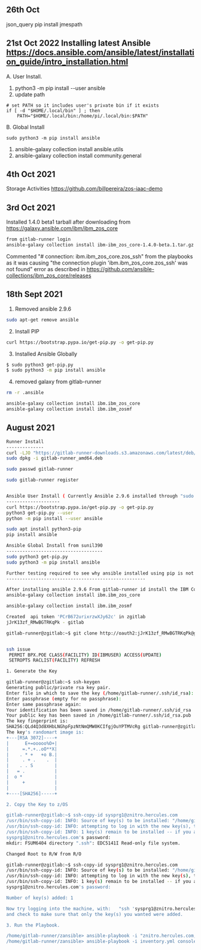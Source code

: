 ## 26th Oct
json_query
pip install jmespath

## 21st Oct 2022 Installing latest Ansible https://docs.ansible.com/ansible/latest/installation_guide/intro_installation.html

A. User Install.

1. python3 -m pip install --user ansible
2. update path
```
# set PATH so it includes user's private bin if it exists
if [ -d "$HOME/.local/bin" ] ; then
    PATH="$HOME/.local/bin:/home/pi/.local/bin:$PATH"
```
B. Global Install
```
sudo python3 -m pip install ansible
```
1. ansible-galaxy collection install ansible.utils
2. ansible-galaxy collection install community.general 

## 4th Oct 2021

Storage Activities 
<https://github.com/billpereira/zos-iaac-demo>


## 3rd Oct 2021

Installed 1.4.0 beta1 tarball after downloading from <https://galaxy.ansible.com/ibm/ibm_zos_core>

```bash
from gitlab-runner login 
ansible-galaxy collection install ibm-ibm_zos_core-1.4.0-beta.1.tar.gz
```
Commented "#  connection: ibm.ibm_zos_core.zos_ssh" from the playbooks as it was causing "the connection plugin 'ibm.ibm_zos_core.zos_ssh' was not found" error as described in <https://github.com/ansible-collections/ibm_zos_core/releases>


## 18th Sept 2021

1. Removed ansible 2.9.6
```bash
sudo apt-get remove ansible
```
2. Install PIP
```bash
curl https://bootstrap.pypa.io/get-pip.py -o get-pip.py
```
3. Installed Ansible Globally
```bash
$ sudo python3 get-pip.py
$ sudo python3 -m pip install ansible
```
4. removed galaxy from gitlab-runner 
```bash
rm -r .ansible

ansible-galaxy collection install ibm.ibm_zos_core
ansible-galaxy collection install ibm.ibm_zosmf
```


## August 2021

```bash
Runner Install
--------------
curl -LJO "https://gitlab-runner-downloads.s3.amazonaws.com/latest/deb/gitlab-runner_amd64.deb"
sudo dpkg -i gitlab-runner_amd64.deb

sudo passwd gitlab-runner

sudo gitlab-runner register


Ansible User Install ( Currently Ansible 2.9.6 installed through "sudo apt install ansible" alone is working )
--------------------
curl https://bootstrap.pypa.io/get-pip.py -o get-pip.py
python3 get-pip.py --user
python -m pip install --user ansible

sudo apt install python3-pip
pip install ansible

Ansible Global Install from sunil390
------------------------------------
sudo python3 get-pip.py
sudo python3 -m pip install ansible

Further testing required to see why ansible installed using pip is not working ...
----------------------------------------------------

After installing ansible 2.9.6 From gitlab-runner id install the IBM Collections.
ansible-galaxy collection install ibm.ibm_zos_core

ansible-galaxy collection install ibm.ibm_zosmf

Created  api token 'PCrB672urixrzwXJy62c' in zgitlab 
jJrK13zf_RMwBGTRKqPk - gitlab 

gitlab-runner@zgitlab:~$ git clone http://oauth2:jJrK13zf_RMwBGTRKqPk@gitlab.znitro.com/mainframe/zansible.git


ssh issue
 PERMIT BPX.POE CLASS(FACILITY) ID(IBMUSER) ACCESS(UPDATE)   
 SETROPTS RACLIST(FACILITY) REFRESH                          

1. Generate the Key

gitlab-runner@zgitlab:~$ ssh-keygen
Generating public/private rsa key pair.
Enter file in which to save the key (/home/gitlab-runner/.ssh/id_rsa):
Enter passphrase (empty for no passphrase):
Enter same passphrase again:
Your identification has been saved in /home/gitlab-runner/.ssh/id_rsa
Your public key has been saved in /home/gitlab-runner/.ssh/id_rsa.pub
The key fingerprint is:
SHA256:QLd4Q3d8XHbLNGhpFpzNtNmQMW0KCIfgjOuYPTMVcRg gitlab-runner@zgitlab
The key's randomart image is:
+---[RSA 3072]----+
|      E+=ooooo%O+|
|     =.*.+..oO**X|
|    . * +   +o B.|
|     . + .    .  |
|    . . S        |
|   = .           |
|  o *            |
|     +           |
|                 |
+----[SHA256]-----+

2. Copy the Key to z/OS

gitlab-runner@zgitlab:~$ ssh-copy-id sysprg1@znitro.hercules.com
/usr/bin/ssh-copy-id: INFO: Source of key(s) to be installed: "/home/gitlab-runner/.ssh/id_rsa.pub"
/usr/bin/ssh-copy-id: INFO: attempting to log in with the new key(s), to filter out any that are already installed
/usr/bin/ssh-copy-id: INFO: 1 key(s) remain to be installed -- if you are prompted now it is to install the new keys
sysprg1@znitro.hercules.com's password:
mkdir: FSUM6404 directory ".ssh": EDC5141I Read-only file system.

Changed Root to R/W from R/O

gitlab-runner@zgitlab:~$ ssh-copy-id sysprg1@znitro.hercules.com
/usr/bin/ssh-copy-id: INFO: Source of key(s) to be installed: "/home/gitlab-runner/.ssh/id_rsa.pub"
/usr/bin/ssh-copy-id: INFO: attempting to log in with the new key(s), to filter out any that are already installed
/usr/bin/ssh-copy-id: INFO: 1 key(s) remain to be installed -- if you are prompted now it is to install the new keys
sysprg1@znitro.hercules.com's password:

Number of key(s) added: 1

Now try logging into the machine, with:   "ssh 'sysprg1@znitro.hercules.com'"
and check to make sure that only the key(s) you wanted were added.

3. Run the Playbook.

/home/gitlab-runner/zansible> ansible-playbook -i "znitro.hercules.com," host_setup.yaml -u sysprg1 -vvv
/home/gitlab-runner/zansible> ansible-playbook -i inventory.yml console_command.yaml


```


